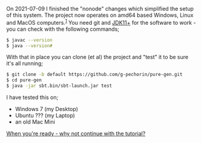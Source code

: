 

On 2021-07-09 I finished the "nonode" changes which simplified the setup of this system.
The project now operates on amd64 based Windows, Linux and MacOS computers.<sup id='f_link1'>[1](#f_note1)</sup>
You need git and [JDK11+](https://adoptopenjdk.net/) for the software to work - you can check with the following commands;

```bash
$ javac --version
$ java --version#
```

With that in place you can clone (et al) the project and "test" it to be sure it's all running;

```bash
$ git clone -b default https://github.com/g-pechorin/pure-gen.git
$ cd pure-gen
$ java -jar sbt.bin/sbt-launch.jar test
```

I have tested this on;

- Windows 7 (my Desktop)
- Ubuntu ??? (my Laptop)
- an old Mac Mini

[When you're ready - why not continue with the tutorial?](TUTORIAL.md)
